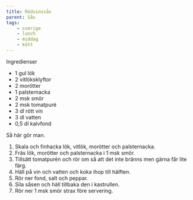 ```yaml
---
title: Rödvinssås
parent: Sås
tags:
    - sverige
    - lunch
    - middag
    - kött
---
```

Ingredienser

- 1 gul lök
- 2 vitlöksklyftor
- 2 morötter
- 1 palsternacka
- 2 msk smör
- 2 msk tomatpuré
- 3 dl rött vin
- 3 dl vatten
- 0,5 dl kalvfond

Så här gör man.

1. Skala och finhacka lök, ­vitlök, morötter och palsternacka.
2. Fräs lök, morötter och palsternacka i 1 msk smör.
3. Tillsätt tomatpurén och rör om så att det inte bränns men gärna får lite färg.
4. Häll på vin och vatten och koka ihop till hälften.
5. Rör ner fond, salt och peppar.
6. Sila såsen och häll ­tillbaka den i kastrullen.
7. Rör ner 1 msk smör strax före servering.
